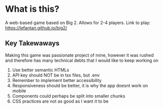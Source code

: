 # What is this?
A web-based game based on Big 2. Allows for 2-4 players.
Link to play: https://lefantan.github.io/big2/

## Key Takewaways 

Making this game was passionate project of mine, however it was rushed and therefore has many technical debts that I would like to keep working on

1. Use better semantic HTMLs
2. API key should NOT be in tsx files, but .env
3. Remember to implement better accessibility
4. Responsiveness should be better, it is why the app doesnt work on mobile
5. Components could perhaps be split into smaller chunks
6. CSS practices are not as good as I want it to be
